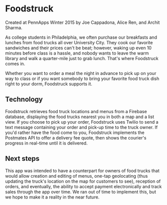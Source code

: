 # Foodstruck
Created at PennApps Winter 2015 by Joe Cappadona, Alice Ren, and Archit Sharma.

As college students in Philadelphia, we often purchase our breakfasts and lunches from food trucks all over University City. They cook our favorite sandwiches and their prices can't be beat; however, waking up even 10 minutes before class is a hassle, and nobody wants to leave the warm library and walk a quarter-mile just to grab lunch. That's where Foodstruck comes in.

Whether you want to order a meal the night in advance to pick up on your way to class or if you want somebody to bring your favorite food truck dish right to your dorm, Foodstruck supports it.

## Technology

Foodstruck retrieves food truck locations and menus from a Firebase database, displaying the food trucks nearest you in both a map and a list view. If you choose to pick up your order, Foodstruck uses Twilio to send a text message containing your order and pick-up time to the truck owner. If you'd rather have the food come to you, Foodstruck implements the Postmates API to offer a delivery fee quote, then shows the courier's progress in real-time until it is delivered.

## Next steps

This app was intended to have a counterpart for owners of food trucks that would allow creation and editing of menus, one-tap geolocating (thus updating the truck's location on the map for customers to see), reception of orders, and eventually, the ability to accept payment electronically and track sales through the app over time. We ran out of time to implement this, but we hope to make it a reality in the near future.
